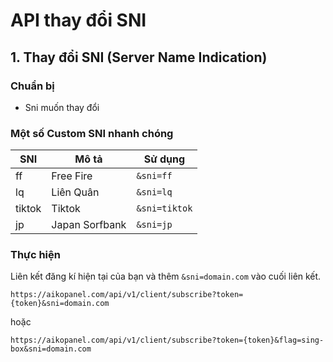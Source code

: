 # API thay đổi SNI

## 1. Thay đổi SNI (Server Name Indication)

### Chuẩn bị

- Sni muốn thay đổi

### Một số Custom SNI nhanh chóng

| SNI    | Mô tả          | Sử dụng       |
| ------ | -------------- | ------------- |
| ff     | Free Fire      | `&sni=ff`     |
| lq     | Liên Quân      | `&sni=lq`     |
| tiktok | Tiktok         | `&sni=tiktok` |
| jp     | Japan Sorfbank | `&sni=jp`     |

### Thực hiện

Liên kết đăng kí hiện tại của bạn và thêm `&sni=domain.com` vào cuối liên kết.

```
https://aikopanel.com/api/v1/client/subscribe?token={token}&sni=domain.com
```

hoặc

```
https://aikopanel.com/api/v1/client/subscribe?token={token}&flag=sing-box&sni=domain.com
```
